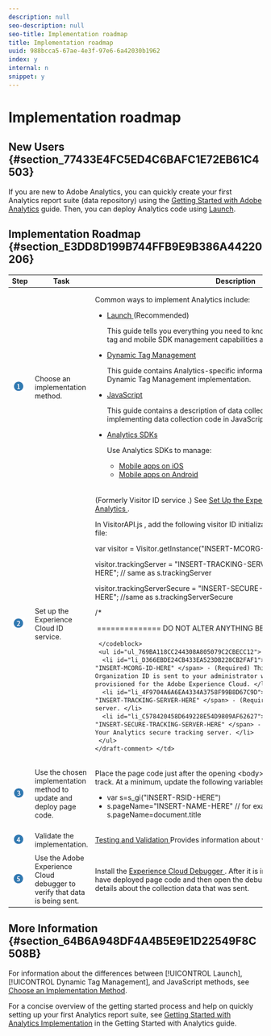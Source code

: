 ```yaml
---
description: null
seo-description: null
seo-title: Implementation roadmap
title: Implementation roadmap
uuid: 988bcca5-67ae-4e3f-97e6-6a42030b1962
index: y
internal: n
snippet: y
---
```


# Implementation roadmap

## New Users {#section_77433E4FC5ED4C6BAFC1E72EB61C4503}

If you are new to Adobe Analytics, you can quickly create your first Analytics report suite (data repository) using the [Getting Started with Adobe Analytics](https://marketing.adobe.com/resources/help/en_US/analytics/getting-started/) guide. Then, you can deploy Analytics code using [Launch](https://docs.adobelaunch.com/).

## Implementation Roadmap {#section_E3DD8D199B744FFB9E9B386A44220206}

<table id="table_1683413EA0E34DBC9291832647B68E96"> 
 <thead> 
  <tr> 
   <th colname="col01" class="entry"> Step </th> 
   <th colname="col1" class="entry"> Task </th> 
   <th colname="col2" class="entry"> Description </th> 
  </tr> 
 </thead>
 <tbody> 
  <tr> 
   <td colname="col01"> <img  src="assets/step1_icon.png" id="image_21F30BBFC0A249F8B0E1A50EBBEED77D" /> </td> 
   <td colname="col1"> Choose an implementation method. </td> 
   <td colname="col2"> <p>Common ways to implement Analytics include: </p> <p> 
     <ul id="ul_A7475867861540EFBD77AEE8C6DAD418"> 
      <li id="li_035E2619670F4D04A7F708625A9C01EF"> <a href="https://docs.adobelaunch.com/" format="https" scope="external"> Launch </a> (Recommended) <p>This guide tells you everything you need to know about using Adobe's website tag and mobile SDK management capabilities and how to implement them. </p> </li> 
      <li id="li_996FA2F5B0E149399CED391AB5235D8A"> <a href="../../implement/c-implement-with-dtm/dtm-implementation-overview.md" format="dita" scope="local"> Dynamic Tag Management </a> <p>This guide contains Analytics-specific information to guide you through a Dynamic Tag Management implementation. </p> </li> 
      <li id="li_18E6AD6D864246D0BA26DAA1D91DD811"> <a href="../../implement/js-implementation/javascript-implementation-overview.md" format="dita" scope="local"> JavaScript </a> <p>This guide contains a description of data collection variables and details on implementing data collection code in JavaScript, including <a href="https://marketing.adobe.com/resources/help/en_US/sc/appmeasurement/video/?f=video_js" format="https" scope="external"> video </a>. </p> </li> 
      <li id="li_85EC7A0AC5E04EE6981ED72A88C5D1FD"> <a href="https://marketing.adobe.com/resources/help/en_US/reference/developer.html" format="html" scope="external"> Analytics SDKs </a> <p>Use Analytics SDKs to manage: </p> <p> 
        <ul id="ul_F67F2E1964724800A84445A36DFB8E86"> 
         <li id="li_9C43F051EB5B4EA7A4C14EC1513DB824"> <a href="https://marketing.adobe.com/resources/help/en_US/mobile/ios/analytics_main.html" format="html" scope="external"> Mobile apps on iOS </a> </li> 
         <li id="li_4354E44EB8B3494A88578C1621EF5BAC"> <a href="https://marketing.adobe.com/resources/help/en_US/mobile/android/analytics_main.html" format="html" scope="external"> Mobile apps on Android </a> </li> 
        </ul> </p> </li> 
     </ul> </p> </td> 
  </tr> 
  <tr> 
   <td colname="col01"> <img  src="assets/step2_icon.png" id="image_02CFDC007BF1486AA312698EBFFA79F7" /> </td> 
   <td colname="col1"> Set up the Experience Cloud ID service. </td> 
   <td colname="col2"> <p>(Formerly <span class="term"> Visitor ID service </span>.) See <a href="https://marketing.adobe.com/resources/help/en_US/mcvid/mcvid-setup-analytics.html" format="https" scope="external"> Set Up the Experience Cloud ID Service for Analytics </a>. </p> 
    <draft-comment> 
     <p>In <span class="codeph"> VisitorAPI.js </span>, add the following visitor ID initialization code at the beginning of the file: </p> 
     <codeblock class="syntax javascript">
       var&nbsp;visitor&nbsp;=&nbsp;Visitor.getInstance("INSERT-MCORG-ID-HERE"); 
      
visitor.trackingServer&nbsp;=&nbsp;"INSERT-TRACKING-SERVER-HERE";&nbsp;//&nbsp;same&nbsp;as&nbsp;s.trackingServer 
      
visitor.trackingServerSecure&nbsp;=&nbsp;"INSERT-SECURE-TRACKING-SERVER-HERE";&nbsp;//same&nbsp;as&nbsp;s.trackingServerSecure 
      
/* 
      
&nbsp;==============&nbsp;DO&nbsp;NOT&nbsp;ALTER&nbsp;ANYTHING&nbsp;BELOW&nbsp;THIS&nbsp;LINE&nbsp;!&nbsp;============

     </codeblock> 
     <ul id="ul_769BA118CC244308A805079C2CBECC12"> 
      <li id="li_D366EBDE24CB433EA523DB228CB2FAF1"> <span class="codeph"> "INSERT-MCORG-ID-HERE" </span> - (Required) This Adobe Experience Cloud Organization ID is sent to your administrator when your company is provisioned for the Adobe Experience Cloud. </li> 
      <li id="li_4F9704A6A6EA4334A3758F99B8D67C9D"> <span class="codeph"> "INSERT-TRACKING-SERVER-HERE" </span> - (Required) Your Analytics tracking server. </li> 
      <li id="li_C578420458D649228E54D9809AF62627"> <span class="codeph"> "INSERT-SECURE-TRACKING-SERVER-HERE" </span> - (Required if ssl is enabled) Your Analytics secure tracking server. </li> 
     </ul> 
    </draft-comment> </td> 
  </tr> 
  <tr> 
   <td colname="col01"> <img  src="assets/step3_icon.png" id="image_76B61DEABE3849CCB39135FDD7399EAA" /> </td> 
   <td colname="col1"> Use the chosen implementation method to update and deploy page code. </td> 
   <td colname="col2"> <p>Place the page code just after the opening <span class="codeph"> &lt;body&gt; </span> tag on each page you want to track. At a minimum, update the following variables: </p> 
    <ul id="ul_29200A6E8DA14386BDA242AD8B270FEB"> 
     <li id="li_FB24D2CB9241401A83BD13EE342A7810"> <span class="codeph"> var s=s_gi("INSERT-RSID-HERE") </span> </li> 
     <li id="li_463A35BA06CC4618B4AF17CD7E83AED5"> <span class="codeph"> s.pageName="INSERT-NAME-HERE" // for example, s.pageName=document.title </span> </li> 
    </ul> </td> 
  </tr> 
  <tr> 
   <td colname="col01"> <img  src="assets/step4_icon.png" id="image_B255E5EAE7BB43FC946D0E9DFCA83003" /> </td> 
   <td colname="col1"> Validate the implementation. </td> 
   <td colname="col2"> <p> <a href="../../implement/impl-testing/impl-validation/impl-validation.md" format="dita" scope="local"> Testing and Validation </a> Provides information about validating your implementation. </p> </td> 
  </tr> 
  <tr> 
   <td colname="col01"> <img  src="assets/step5_icon.png" id="image_844E896941E2489A943BE10AD710ED36" /> </td> 
   <td colname="col1"> Use the Adobe Experience Cloud debugger to verify that data is being sent. </td> 
   <td colname="col2"> <p>Install the <a href="../../implement/impl-testing/debugger.md#topic_E05CEAF0682E483A9AB147D774CF2188" format="dita" scope="local"> Experience Cloud Debugger </a>. After it is installed, load a page where you have deployed page code and then open the debugger. The debugger displays details about the collection data that was sent. </p> </td> 
  </tr> 
 </tbody> 
</table>

## More Information {#section_64B6A948DF4A4B5E9E1D22549F8C508B}

For information about the differences between [!UICONTROL Launch], [!UICONTROL Dynamic Tag Management], and JavaScript methods, see [Choose an Implementation Method](../../implement/c-implementation-methods/choose-implementation-method.md#concept_97CE27B16410422EB28B4B9CE3B9529B).

For a concise overview of the getting started process and help on quickly setting up your first Analytics report suite, see [Getting Started with Analytics Implementation](https://marketing.adobe.com/resources/help/en_US/dtm/get_started.html) in the Getting Started with Analytics guide. 
